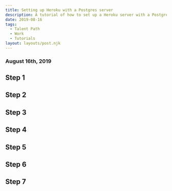 ```yaml
---
title: Setting up Heroku with a Postgres server
description: A tutorial of how to set up a Heroku server with a Postgres server
date: 2019-08-16
tags:
  - Talent Path
  - Work
  - Tutorials
layout: layouts/post.njk
---
```

### August 16th, 2019

## Step 1
## Step 2
## Step 3
## Step 4
## Step 5
## Step 6
## Step 7



